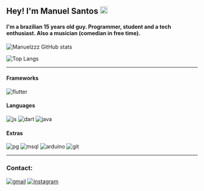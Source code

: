 ## Hey! I'm Manuel Santos <img src="https://media.giphy.com/media/hvRJCLFzcasrR4ia7z/giphy.gif" width="20px">
#### I'm a brazilian 15 years old guy. Programmer, student and a tech enthusiast. Also a musician (comedian in free time). 

![Manuelzzz GitHub stats](https://github-readme-stats-manuelzzz.vercel.app/api?username=manuelzzz&show_icons=true&theme=dark)

![Top Langs](https://github-readme-stats-manuelzzz.vercel.app/api/top-langs/?username=manuelzzz&layout=compact&theme=dark)
<HR width=100% size=5>
<div>
<h4>Frameworks</h4>
<img alig='center' alt='flutter' src=https://img.shields.io/badge/Flutter-%2302569B.svg?style=for-the-badge&logo=Flutter&logoColor=white>
<h4>Languages</h4>
<img alig='center' alt='js' src='https://img.shields.io/badge/javascript-%23323330.svg?style=for-the-badge&logo=javascript&logoColor=%23F7DF1E'>
<img alig='center' alt='dart' src=https://img.shields.io/badge/dart-%230175C2.svg?style=for-the-badge&logo=dart&logoColor=white>
<img aling='center' alt='java' src='https://img.shields.io/badge/Java-ED8B00?style=for-the-badge&logo=java&logoColor=white'>
<h4>Extras</h4>
<img alig='center' alt='pg' src='https://img.shields.io/badge/postgres-%23316192.svg?style=for-the-badge&logo=postgresql&logoColor=white'>
<img alig='center' alt='msql' src='https://img.shields.io/badge/MySQL-005C84?style=for-the-badge&logo=mysql&logoColor=white'>
<img alig='center' alt='arduino' src='https://img.shields.io/badge/-Arduino-00979D?style=for-the-badge&logo=Arduino&logoColor=white'>
<img alig='center' alt='git' src='https://img.shields.io/badge/git-%23F05033.svg?style=for-the-badge&logo=git&logoColor=white'>
</div>
<HR width=100% size=5>

### Contact:
[![gmail](https://img.shields.io/badge/Gmail-D14836?style=for-the-badge&logo=gmail&logoColor=white)](mailto:manuel.santos.souza.23@gmail.com)
[![instagram](https://img.shields.io/badge/Instagram-E4405F?style=for-the-badge&logo=instagram&logoColor=white)](https://instagram.com/manel.rar)
